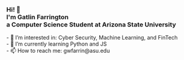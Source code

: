   <!-- Hi there! Feel free to make this your own but don't use my data. Attributions are welcomed --> 
<h3>Hi! 👋<br>I'm Gatlin Farrington<br> a Computer Science Student at Arizona State University</h3>
<p>
 - 👀 I’m interested in: Cyber Security, Machine Learning, and FinTech <br>
 - 🌱 I’m currently learning Python and JS <br>
 - 📫 How to reach me: gwfarrin@asu.edu <br>
  </p>
 <!---

